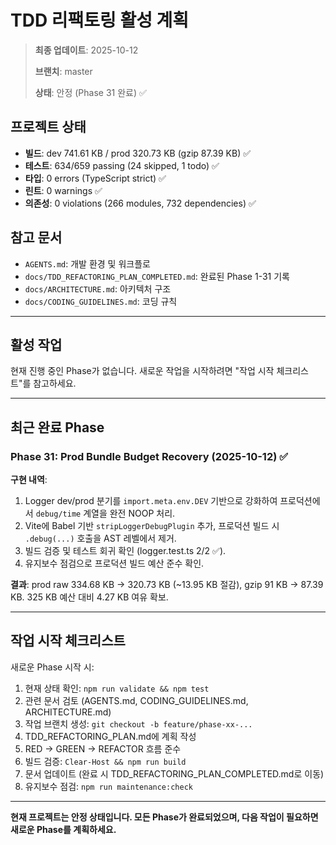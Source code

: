# TDD 리팩토링 활성 계획

> **최종 업데이트**: 2025-10-12
>
> **브랜치**: master
>
> **상태**: 안정 (Phase 31 완료) ✅

## 프로젝트 상태

- **빌드**: dev 741.61 KB / prod 320.73 KB (gzip 87.39 KB) ✅
- **테스트**: 634/659 passing (24 skipped, 1 todo) ✅
- **타입**: 0 errors (TypeScript strict) ✅
- **린트**: 0 warnings ✅
- **의존성**: 0 violations (266 modules, 732 dependencies) ✅

## 참고 문서

- `AGENTS.md`: 개발 환경 및 워크플로
- `docs/TDD_REFACTORING_PLAN_COMPLETED.md`: 완료된 Phase 1-31 기록
- `docs/ARCHITECTURE.md`: 아키텍처 구조
- `docs/CODING_GUIDELINES.md`: 코딩 규칙

---

## 활성 작업

현재 진행 중인 Phase가 없습니다. 새로운 작업을 시작하려면 "작업 시작
체크리스트"를 참고하세요.

---

## 최근 완료 Phase

### Phase 31: Prod Bundle Budget Recovery (2025-10-12) ✅

**구현 내역**:

1. Logger dev/prod 분기를 `import.meta.env.DEV` 기반으로 강화하여 프로덕션에서
   `debug/time` 계열을 완전 NOOP 처리.
2. Vite에 Babel 기반 `stripLoggerDebugPlugin` 추가, 프로덕션 빌드 시
   `.debug(...)` 호출을 AST 레벨에서 제거.
3. 빌드 검증 및 테스트 회귀 확인 (logger.test.ts 2/2 ✅).
4. 유지보수 점검으로 프로덕션 빌드 예산 준수 확인.

**결과**: prod raw 334.68 KB → 320.73 KB (~13.95 KB 절감), gzip 91 KB → 87.39
KB. 325 KB 예산 대비 4.27 KB 여유 확보.

---

## 작업 시작 체크리스트

새로운 Phase 시작 시:

1. 현재 상태 확인: `npm run validate && npm test`
2. 관련 문서 검토 (AGENTS.md, CODING_GUIDELINES.md, ARCHITECTURE.md)
3. 작업 브랜치 생성: `git checkout -b feature/phase-xx-...`
4. TDD_REFACTORING_PLAN.md에 계획 작성
5. RED → GREEN → REFACTOR 흐름 준수
6. 빌드 검증: `Clear-Host && npm run build`
7. 문서 업데이트 (완료 시 TDD_REFACTORING_PLAN_COMPLETED.md로 이동)
8. 유지보수 점검: `npm run maintenance:check`

---

**현재 프로젝트는 안정 상태입니다. 모든 Phase가 완료되었으며, 다음 작업이
필요하면 새로운 Phase를 계획하세요.**
